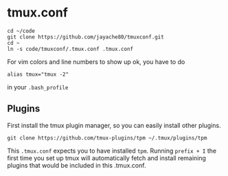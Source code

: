 # tmux.conf
```
cd ~/code
git clone https://github.com/jayache80/tmuxconf.git
cd ~
ln -s code/tmuxconf/.tmux.conf .tmux.conf
```
For vim colors and line numbers to show up ok, you have to do
```
alias tmux="tmux -2"
```
in your `.bash_profile`

## Plugins
First install the tmux plugin manager, so you can easily install other plugins.
```
git clone https://github.com/tmux-plugins/tpm ~/.tmux/plugins/tpm
```
This `.tmux.conf` expects you to have installed `tpm`. Running `prefix + I` the
first time you set up tmux will automatically fetch and install remaining
plugins that would be included in this .tmux.conf.
